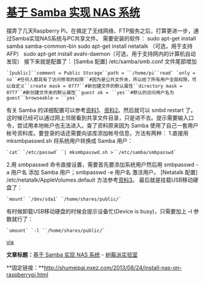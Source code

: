 # [基于 Samba 实现 NAS 系统](http://shumeipai.nxez.com/2013/08/24/install-nas-on-raspberrypi.html)

摆弄了几天Raspberry Pi，在搞定了无线网络、FTP服务之后，打算更进一步，通过Samba实现NAS系统与PC共享文件。
 需要安装的软件：
 sudo apt-get install samba samba-common-bin
 sudo apt-get install netatalk （可选，用于支持AFP）
 sudo apt-get install avahi-daemon（可选，用于支持网内的计算机自动发现）
 接下来就是配置了：
 [Samba 配置] /etc/samba/smb.conf 文件尾部增加

```
`[public]``comment = Public Storage``path = ``/home/pi``read` `only = no``#任何人都具有了访问修改的权限``#因为是公共文件夹，所以给了所有用户全部权限，可以自定义``create mask = 0777``#新创建文件的默认属性``directory mask = 0777``#新创建文件夹的默认属性``guest ok = ``yes``#默认的访问用户名为guest``browseable = ``yes`
```

有关 Samba 的详细配置可以参考[资料1](http://linux.vbird.org/linux_server/0370samba.php)、[资料2](http://blog.csdn.net/liuben/article/details/5077935)。然后就可以 smbd restart 了。这时候已经可以通过网上邻居看到共享文件目录，只是进不去。提示需要输入口令，尝试用本地帐户也无法进入。查了资料原来因为 Samba 使用了自己一套用户帐号资料库。要登录的话还需要向该库添加帐号信息，方法有两种：
 1.直接用 mksmbpasswd.sh 将系统用户转换成 Samba 用户：

```
`cat` `/etc/passwd` `| mksmbpasswd.sh >``/etc/samba/smbpasswd`
```

2.用 smbpasswd 命令直接设置，需要首先要添加系统用户然后用 smbpasswd -a 用户名 添加 Samba 用户；smbpasswd -e 用户名 激活用户。
 [Netatalk 配置] /etc/netatalk/AppleVolumes.default 方法参考[资料3](http://archboy.org/2011/08/18/netatalk-afp-linux-share-file-mac-osx-timemachine-backup-server/)。
 最后就是挂载USB移动硬盘了：

```
`mount` `/dev/sda1` `/home/shares/public/`
```

有时候卸载USB移动硬盘的时候会提示设备忙(Device is busy)，只需要加上 –l 参数就行了：

```
`umount` `-l ``/home/shares/public/`
```

[via](http://wangxianyuan.com/post/install-nas-on-raspberrypi)

**文章标题：**[基于 Samba 实现 NAS 系统](http://shumeipai.nxez.com/2013/08/24/install-nas-on-raspberrypi.html) - [树莓派实验室](http://shumeipai.nxez.com)

**固定链接：**http://shumeipai.nxez.com/2013/08/24/install-nas-on-raspberrypi.html